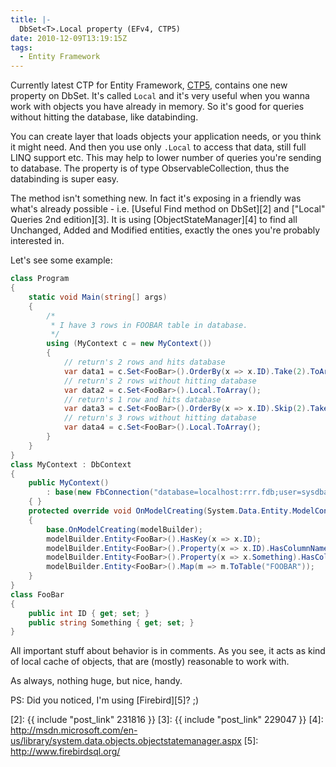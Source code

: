 ```yaml
---
title: |-
  DbSet<T>.Local property (EFv4, CTP5)
date: 2010-12-09T13:19:15Z
tags:
  - Entity Framework
---
```

Currently latest CTP for Entity Framework, [CTP5][1], contains one new property on DbSet<T>. It's called `Local` and it's very useful when you wanna work with objects you have already in memory. So it's good for queries without hitting the database, like databinding.

You can create layer that loads objects your application needs, or you think it might need. And then you use only `.Local` to access that data, still full LINQ support etc. This may help to lower number of queries you're sending to database. The property is of type ObservableCollection<T>, thus the databinding is super easy.

The method isn't something new. In fact it's exposing in a friendly was what's already possible - i.e. [Useful Find method on DbSet][2] and ["Local" Queries 2nd edition][3]. It is using [ObjectStateManager][4] to find all Unchanged, Added and Modified entities, exactly the ones you're probably interested in.

Let's see some example:

```csharp
class Program
{
	static void Main(string[] args)
	{
		/*
		 * I have 3 rows in FOOBAR table in database.
		 */
		using (MyContext c = new MyContext())
		{
			// return's 2 rows and hits database
			var data1 = c.Set<FooBar>().OrderBy(x => x.ID).Take(2).ToArray();
			// return's 2 rows without hitting database
			var data2 = c.Set<FooBar>().Local.ToArray();
			// return's 1 row and hits database
			var data3 = c.Set<FooBar>().OrderBy(x => x.ID).Skip(2).Take(1).ToArray();
			// return's 3 rows without hitting database
			var data4 = c.Set<FooBar>().Local.ToArray();
		}
	}
}
class MyContext : DbContext
{
	public MyContext()
		: base(new FbConnection("database=localhost:rrr.fdb;user=sysdba;password=masterkey"), true)
	{ }
	protected override void OnModelCreating(System.Data.Entity.ModelConfiguration.ModelBuilder modelBuilder)
	{
		base.OnModelCreating(modelBuilder);
		modelBuilder.Entity<FooBar>().HasKey(x => x.ID);
		modelBuilder.Entity<FooBar>().Property(x => x.ID).HasColumnName("ID");
		modelBuilder.Entity<FooBar>().Property(x => x.Something).HasColumnName("S");
		modelBuilder.Entity<FooBar>().Map(m => m.ToTable("FOOBAR"));
	}
}
class FooBar
{
	public int ID { get; set; }
	public string Something { get; set; }
}
```

All important stuff about behavior is in comments. As you see, it acts as kind of local cache of objects, that are (mostly) reasonable to work with.

As always, nothing huge, but nice, handy.

PS: Did you noticed, I'm using [Firebird][5]? ;)

[1]: http://www.microsoft.com/downloads/en/details.aspx?FamilyID=35adb688-f8a7-4d28-86b1-b6235385389d
[2]: {{ include "post_link" 231816 }}
[3]: {{ include "post_link" 229047 }}
[4]: http://msdn.microsoft.com/en-us/library/system.data.objects.objectstatemanager.aspx
[5]: http://www.firebirdsql.org/